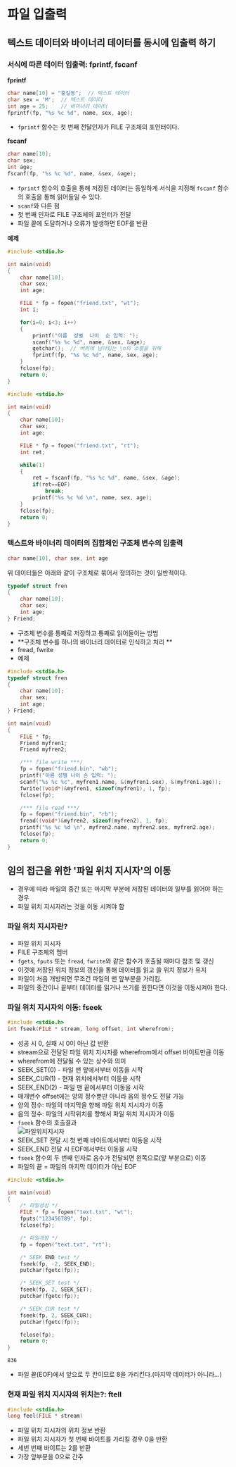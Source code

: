 # 파일 입출력  

## 텍스트 데이터와 바이너리 데이터를 동시에 입출력 하기  

### 서식에 따른 데이터 입출력: fprintf, fscanf  

**fprintf** 
```c
char name[10] = "홍길동";  // 텍스트 데이터
char sex = 'M';  // 텍스트 데이터
int age = 25;    // 바이너리 데이터  
fprintf(fp, "%s %c %d", name, sex, age);   
```
- `fprintf` 함수는 첫 번째 전달인자가 FILE 구조체의 포인터이다.  
 
**fscanf**
```c
char name[10];
char sex;
int age;
fscanf(fp, "%s %c %d", name, &sex, &age);
```
- `fprintf` 함수의 호출을 통해 저장된 데이터는 동일하게 서식을 지정해 `fscanf` 함수의 호출을 통해 읽어들일 수 있다.  
- `scanf`와 다른 점  
 - 첫 번째 인자로 FILE 구조체의 포인터가 전달  
 - 파일 끝에 도달하거나 오류가 발생하면 EOF를 반환  

**예제**
```c
#include <stdio.h>

int main(void)
{
    char name[10];
    char sex;
    int age;

    FILE * fp = fopen("friend.txt", "wt");
    int i;

    for(i=0; i<3; i++)
    {
        printf("이름  성별  나이  순 입력: ");
        scanf("%s %c %d", name, &sex, &age);
        getchar();  // 버퍼에 남아있는 \n의 소멸을 위해
        fprintf(fp, "%s %c %d", name, sex, age);
    }
    fclose(fp);
    return 0;
}
```

```c
#include <stdio.h>

int main(void)
{
    char name[10];
    char sex;
    int age;

    FILE * fp = fopen("friend.txt", "rt");
    int ret;

    while(1)
    {
        ret = fscanf(fp, "%s %c %d", name, &sex, &age);
        if(ret==EOF)
            break;
        printf("%s %c %d \n", name, sex, age);
    }
    fclose(fp);
    return 0;
}
```  

### 텍스트와 바이너리 데이터의 집합체인 구조체 변수의 입출력   

```c
char name[10], char sex, int age
```
위 데이터들은 아래와 같이 구조체로 묶어서 정의하는 것이 일반적이다.  
```c
typedef struct fren
{
    char name[10];
    char sex;
    int age;
} Friend;
```
- 구조체 변수를 통째로 저장하고 통째로 읽어들이는 방법   
 - **구조체 변수를 하나의 바이너리 데이터로 인식하고 처리 **  
 - fread, fwrite 
- 예제  
```c
#include <stdio.h>
typedef struct fren
{
    char name[10];
    char sex;
    int age;
} Friend;

int main(void)
{
    FILE * fp;
    Friend myfren1;
    Friend myfren2;

    /*** file write ***/
    fp = fopen("friend.bin", "wb");
    printf("이름 성별 나이 순 입력: ");
    scanf("%s %c %c", myfren1.name, &(myfren1.sex), &(myfren1.age));
    fwrite((void*)&myfren1, sizeof(myfren1), 1, fp);
    fclose(fp);

    /*** file read ***/
    fp = fopen("friend.bin", "rb");
    fread((void*)&myfren2, sizeof(myfren2), 1, fp);
    printf("%s %c %d \n", myfren2.name, myfren2.sex, myfren2.age);
    fclose(fp);
    return 0;
}
```   

## 임의 접근을 위한 '파일 위치 지시자'의 이동  

- 경우에 따라 파일의 중간 또는 마지막 부분에 저장된 데이터의 일부를 읽어야 하는 경우  
 - 파일 위치 지시자라는 것을 이동 시켜야 함  

### 파일 위치 지시자란?  
- 파일 위치 지시자  
 - FILE 구조체의 멤버  
 - `fgets`, `fputs` 또는 `fread`, `fwrite`와 같은 함수가 호출될 때마다 참조 및 갱신  
 - 이것에 저장된 위치 정보의 갱신을 통해 데이터를 읽고 쓸 위치 정보가 유지  
 - 파일이 처음 개방되면 무조건 파일의 맨 앞부분을 가리킴.  
 - 파일의 중간이나 끝부터 데이터를 읽거나 쓰기를 원한다면 이것을 이동시켜야 한다.  

### 파일 위치 지시자의 이동: fseek  
```c
#include <stdio.h>
int fseek(FILE * stream, long offset, int wherefrom);  
```
- 성공 시 0, 실패 시 0이 아닌 값 반환  
- stream으로 전달된 파일 위치 지시자를 wherefrom에서 offset 바이트만큼 이동  
- wherefrom에 전달될 수 있는 상수와 의미  
 - SEEK_SET(0) - 파일 맨 앞에서부터 이동을 시작  
 - SEEK_CUR(1) - 현재 위치에서부터 이동을 시작  
 - SEEK_END(2) - 파일 맨 끝에서부터 이동을 시작 
- 매개변수 offset에는 양의 정수뿐만 아니라 음의 정수도 전달 가능  
 - 양의 정수: 파일의 마지막을 향해 파일 위치 지시자가 이동  
 - 음의 정수: 파일의 시작위치를 향해서 파일 위치 지시자가 이동  
- `fseek` 함수의 호출결과  
![파일위치지시자](http://cfile6.uf.tistory.com/image/23320B4152EF4AEC0C0A93)  
 - SEEK_SET 전달 시 첫 번째 바이트에서부터 이동을 시작  
 - SEEK_END 전달 시 EOF에서부터 이동을 시작  
 - `fseek` 함수의 두 번째 인자로 음수가 전달되면 왼쪽으로(앞 부분으로) 이동  
- 파일의 끝 = 파일의 마지막 데이터가 아닌 EOF  

```c
#include <stdio.h>

int main(void)
{
    /* 파일생성 */
    FILE * fp = fopen("text.txt", "wt");
    fputs("123456789", fp);
    fclose(fp);

    /* 파일개방 */
    fp = fopen("text.txt", "rt");

    /* SEEK_END test */
    fseek(fp, -2, SEEK_END);
    putchar(fgetc(fp));

    /* SEEK_SET test */
    fseek(fp, 2, SEEK_SET);
    putchar(fgetc(fp));

    /* SEEK_CUR test */
    fseek(fp, 2, SEEK_CUR);
    putchar(fgetc(fp));

    fclose(fp);
    return 0;
}
```
```
836
```
- 파일 끝(EOF)에서 앞으로 두 칸이므로 8을 가리킨다.(마지막 데이터가 아니라...)  

### 현재 파일 위치 지시자의 위치는?: ftell   
```c
#include <stdio.h>
long feel(FILE * stream)  
```
- 파일 위치 지시자의 위치 정보 반환  
- 파일 위치 지시자가 첫 번째 바이트를 가리킬 경우 0을 반환  
- 세번 번째 바이트는 2를 반환  
- 가장 앞부분을 0으로 간주  



